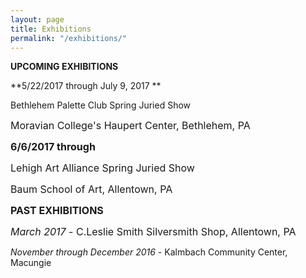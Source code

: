 ```yaml
---
layout: page
title: Exhibitions
permalink: "/exhibitions/"
---
```



**UPCOMING EXHIBITIONS**

**5/22/2017 through July 9, 2017 **

Bethlehem Palette Club Spring Juried Show

<span style="font-size: 1rem;">Moravian College's Haupert Center, Bethlehem, PA</span>

<span style="font-size: 1rem;"><b>6/6/2017 through</b> &nbsp;</span>

<span style="font-size: 1rem;">Lehigh Art Alliance Spring Juried Show</span>

<span style="font-size: 1rem;">Baum School of Art, Allentown, PA</span>

<span style="font-size: 1rem;"><b>PAST EXHIBITIONS</b></span>

<span style="font-size: 1rem;"><i>March 2017</i> - C.Leslie Smith Silversmith Shop, Allentown, PA</span>

*November through December 2016* - Kalmbach Community Center, Macungie
